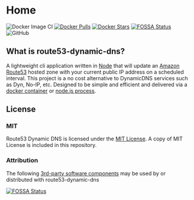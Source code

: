 # Home

![Docker Image CI](https://github.com/sjmayotte/route53-dynamic-dns/workflows/Docker%20Image%20CI/badge.svg)
[![Docker Pulls](https://img.shields.io/docker/pulls/sjmayotte/route53-dynamic-dns.svg)](https://hub.docker.com/r/sjmayotte/route53-dynamic-dns/)
[![Docker Stars](https://img.shields.io/docker/stars/sjmayotte/route53-dynamic-dns.svg)](https://hub.docker.com/r/sjmayotte/route53-dynamic-dns/)
[![FOSSA Status](https://app.fossa.io/api/projects/git%2Bhttps%3A%2F%2Fgithub.com%2Fsjmayotte%2Froute53-dynamic-dns.svg?type=shield)](https://app.fossa.io/projects/git%2Bhttps%3A%2F%2Fgithub.com%2Fsjmayotte%2Froute53-dynamic-dns?ref=badge_shield)
![GitHub](https://img.shields.io/github/license/sjmayotte/route53-dynamic-dns)


## What is route53-dynamic-dns?
A lightweight cli application written in [Node](https://nodejs.org/en/) that will update an [Amazon Route53](http://aws.amazon.com/route53/) hosted zone with your current public IP address on a scheduled interval.  This project is a no cost alternative to DynamicDNS services such as Dyn, No-IP, etc.  Designed to be simple and efficient and delivered via a [docker container](https://hub.docker.com/r/sjmayotte/route53-dynamic-dns/) or [node.js process](https://github.com/sjmayotte/route53-dynamic-dns/releases/latest).


## License
### MIT
Route53 Dynamic DNS is licensed under the [MIT License](https://opensource.org/licenses/MIT).  A copy of MIT License is included in this repository.

### Attribution
The following [3rd-party software components](https://app.fossa.io/reports/f5377d5f-557e-4e21-8bfa-93a27ea6e540) may be used by or distributed with route53-dynamic-dns


[![FOSSA Status](https://app.fossa.io/api/projects/git%2Bhttps%3A%2F%2Fgithub.com%2Fsjmayotte%2Froute53-dynamic-dns.svg?type=large)](https://app.fossa.io/projects/git%2Bhttps%3A%2F%2Fgithub.com%2Fsjmayotte%2Froute53-dynamic-dns?ref=badge_large)
